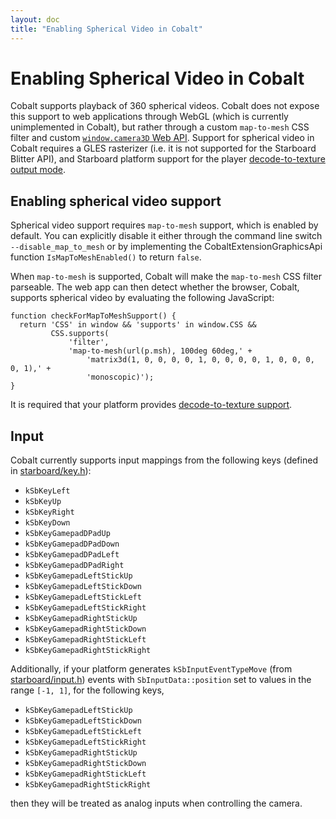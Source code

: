 ```yaml
---
layout: doc
title: "Enabling Spherical Video in Cobalt"
---
```

# Enabling Spherical Video in Cobalt

Cobalt supports playback of 360 spherical videos.  Cobalt does not expose
this support to web applications through WebGL (which is currently
unimplemented in Cobalt), but rather through a custom `map-to-mesh` CSS
filter and custom [`window.camera3D` Web API](../dom/camera_3d.idl). Support
for spherical video in Cobalt requires a GLES rasterizer (i.e. it is not
supported for the Starboard Blitter API), and Starboard platform support for
the player
[decode-to-texture output mode](../../starboard/doc/howto_decode_to_texture.md).

## Enabling spherical video support

Spherical video support requires `map-to-mesh` support, which is enabled by
default. You can explicitly disable it either through the command line switch
`--disable_map_to_mesh` or by implementing the CobaltExtensionGraphicsApi
function `IsMapToMeshEnabled()` to return `false`.

When `map-to-mesh` is supported, Cobalt will make the `map-to-mesh` CSS filter
parseable.  The web app can then detect whether the browser, Cobalt, supports
spherical video by evaluating the following JavaScript:

```
function checkForMapToMeshSupport() {
  return 'CSS' in window && 'supports' in window.CSS &&
         CSS.supports(
             'filter',
             'map-to-mesh(url(p.msh), 100deg 60deg,' +
                 'matrix3d(1, 0, 0, 0, 0, 1, 0, 0, 0, 0, 1, 0, 0, 0, 0, 1),' +
                 'monoscopic)');
}
```

It is required that your platform provides
[decode-to-texture support](../../starboard/doc/howto_decode_to_texture.md).

## Input

Cobalt currently supports input mappings from the following keys (defined in [starboard/key.h](../../starboard/key.h)):

 - `kSbKeyLeft`
 - `kSbKeyUp`
 - `kSbKeyRight`
 - `kSbKeyDown`
 - `kSbKeyGamepadDPadUp`
 - `kSbKeyGamepadDPadDown`
 - `kSbKeyGamepadDPadLeft`
 - `kSbKeyGamepadDPadRight`
 - `kSbKeyGamepadLeftStickUp`
 - `kSbKeyGamepadLeftStickDown`
 - `kSbKeyGamepadLeftStickLeft`
 - `kSbKeyGamepadLeftStickRight`
 - `kSbKeyGamepadRightStickUp`
 - `kSbKeyGamepadRightStickDown`
 - `kSbKeyGamepadRightStickLeft`
 - `kSbKeyGamepadRightStickRight`

Additionally, if your platform generates `kSbInputEventTypeMove` (from
[starboard/input.h](../../starboard/input.h)) events with
`SbInputData::position` set to values in the range `[-1, 1]`, for the following
keys,

 - `kSbKeyGamepadLeftStickUp`
 - `kSbKeyGamepadLeftStickDown`
 - `kSbKeyGamepadLeftStickLeft`
 - `kSbKeyGamepadLeftStickRight`
 - `kSbKeyGamepadRightStickUp`
 - `kSbKeyGamepadRightStickDown`
 - `kSbKeyGamepadRightStickLeft`
 - `kSbKeyGamepadRightStickRight`

then they will be treated as analog inputs when controlling the camera.
